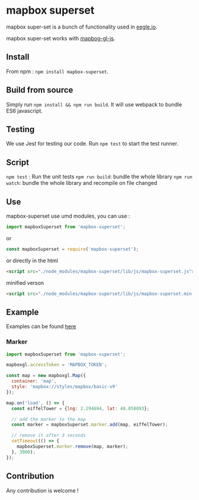 # mapbox superset

mapbox super-set is a bunch of functionality used in [eegle.io](https://www.eegle.io).

mapbox super-set works with [mapbog-gl-js](https://www.mapbox.com/mapbox-gl-js/api/).

## Install

From npm : `npm install mapbox-superset`.

## Build from source

Simply run `npm install && npm run build`. It will use webpack to bundle ES6 javascript.

## Testing

We use Jest for testing our code. Run `npm test` to start the test runner.

## Script

`npm test` : Run the unit tests
`npm run build`: bundle the whole library
`npm run watch`: bundle the whole library and recompile on file changed

## Use

mapbox-superset use umd modules, you can use :

```javascript
import mapboxSuperset from 'mapbox-superset';
```

or

```javascript
const mapboxSuperset = require('mapbox-superset');
```

or directly in the html

```html
<script src="./node_modules/mapbox-superset/lib/js/mapbox-superset.js"></script>
```

minified verson

```html
<script src="./node_modules/mapbox-superset/lib/js/mapbox-superset.min.js"></script>
```

## Example

Examples can be found [here](https://github.com/EEGLE/mapbox-superset-example)

### Marker

```javascript
import mapboxSuperset from 'mapbox-superset';

mapboxgl.accessToken = 'MAPBOX_TOKEN';

const map = new mapboxgl.Map({
  container: 'map',
  style: 'mapbox://styles/mapbox/basic-v9'
});

map.on('load', () => {
  const eiffelTower = {lng: 2.294694, lat: 48.858093};

  // add the marker to the map
  const marker = mapboxSuperset.marker.add(map, eiffelTower);

  // remove it after 3 seconds
  setTimeout(() => {
    mapboxSuperset.marker.remove(map, marker);
  }, 3000);
});
```

## Contribution

Any contribution is welcome !


